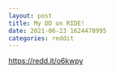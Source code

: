 ```yaml
--- 
layout: post 
title: My DD on RIDE! 
date: 2021-06-23 1624478995 
categories: reddit 
--- 
```

https://redd.it/o6kwpy
